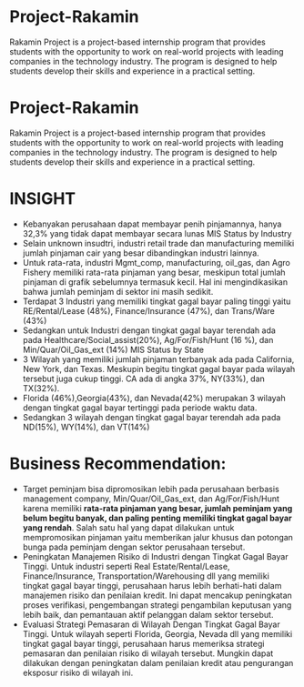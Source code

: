 # Project-Rakamin
 Rakamin Project is a project-based internship program that provides students with the opportunity to work on real-world projects with leading companies in the technology industry. The program is designed to help students develop their skills and experience in a practical setting.

# Project-Rakamin
 Rakamin Project is a project-based internship program that provides students with the opportunity to work on real-world projects with leading companies in the technology industry. The program is designed to help students develop their skills and experience in a practical setting.
# INSIGHT

* Kebanyakan perusahaan dapat membayar penih pinjamannya, hanya 32,3% yang tidak dapat membayar secara lunas MIS Status by Industry
* Selain unknown insudtri, industri retail trade dan manufacturing memiliki jumlah pinjaman cair yang besar dibandingkan industri lainnya.
* Untuk rata-rata, industri Mgmt_comp, manufacturing, oil_gas, dan Agro Fishery memiliki rata-rata pinjaman yang besar, meskipun total jumlah pinjaman di grafik sebelumnya termasuk kecil. Hal ini mengindikasikan bahwa jumlah peminjam di sektor ini masih sedikit.
* Terdapat 3 Industri yang memiliki tingkat gagal bayar paling tinggi yaitu RE/Rental/Lease (48%), Finance/Insurance (47%), dan Trans/Ware (43%)
* Sedangkan untuk Industri dengan tingkat gagal bayar terendah ada pada Healthcare/Social_assist(20%), Ag/For/Fish/Hunt (16 %), dan Min/Quar/Oil_Gas_ext (14%) MIS Status by State
* 3 Wilayah yang memiliki jumlah pinjaman terbanyak ada pada California, New York, dan Texas. Meskupin begitu tingkat gagal bayar pada wilayah tersebut juga cukup tinggi. CA ada di angka 37%, NY(33%), dan TX(32%).
* Florida (46%),Georgia(43%), dan Nevada(42%) merupakan 3 wilayah dengan tingkat gagal bayar tertinggi pada periode waktu data.
* Sedangkan 3 wilayah dengan tingkat gagal bayar terendah ada pada ND(15%), WY(14%), dan VT(14%)

# Business Recommendation:
* Target peminjam bisa dipromosikan lebih pada perusahaan berbasis management company, Min/Quar/Oil_Gas_ext, dan Ag/For/Fish/Hunt karena memiliki **rata-rata pinjaman yang besar, jumlah peminjam yang belum begitu banyak, dan paling penting memiliki tingkat gagal bayar yang rendah**. Salah satu hal yang dapat dilakukan untuk mempromosikan pinjaman yaitu memberikan jalur khusus dan potongan bunga pada peminjam dengan sektor perusahaan tersebut.
* Peningkatan Manajemen Risiko di Industri dengan Tingkat Gagal Bayar Tinggi. Untuk industri seperti Real Estate/Rental/Lease, Finance/Insurance, Transportation/Warehousing dll yang memiliki tingkat gagal bayar tinggi, perusahaan harus lebih berhati-hati dalam manajemen risiko dan penilaian kredit. Ini dapat mencakup peningkatan proses verifikasi, pengembangan strategi pengambilan keputusan yang lebih baik, dan pemantauan aktif pelanggan dalam sektor tersebut.
* Evaluasi Strategi Pemasaran di Wilayah Dengan Tingkat Gagal Bayar Tinggi. Untuk wilayah seperti Florida, Georgia, Nevada dll yang memiliki tingkat gagal bayar tinggi, perusahaan harus memeriksa strategi pemasaran dan penilaian risiko di wilayah tersebut. Mungkin dapat dilakukan dengan peningkatan dalam penilaian kredit atau pengurangan eksposur risiko di wilayah ini.
